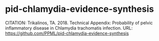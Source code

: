 # pid-chlamydia-evidence-synthesis
CITATION: 
Trikalinos, TA. 2018. Technical Appendix: Probability of pelvic inflammatory disease in Chlamydia trachomatis infection. URL: https://github.com/PPML/pid-chlamydia-evidence-synthesis
